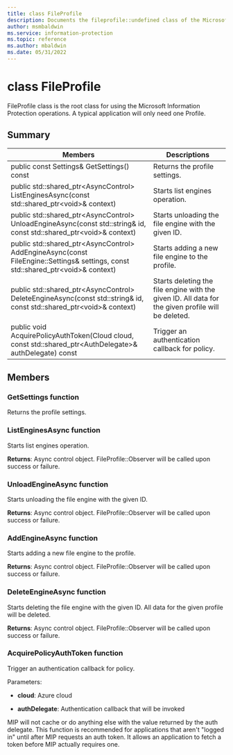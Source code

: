 ```yaml
---
title: class FileProfile 
description: Documents the fileprofile::undefined class of the Microsoft Information Protection (MIP) SDK.
author: msmbaldwin
ms.service: information-protection
ms.topic: reference
ms.author: mbaldwin
ms.date: 05/31/2022
---
```


# class FileProfile 
FileProfile class is the root class for using the Microsoft Information Protection operations.
A typical application will only need one Profile.
  
## Summary
 Members                        | Descriptions                                
--------------------------------|---------------------------------------------
public const Settings& GetSettings() const  |  Returns the profile settings.
public std::shared_ptr&lt;AsyncControl&gt; ListEnginesAsync(const std::shared_ptr&lt;void&gt;& context)  |  Starts list engines operation.
public std::shared_ptr&lt;AsyncControl&gt; UnloadEngineAsync(const std::string& id, const std::shared_ptr&lt;void&gt;& context)  |  Starts unloading the file engine with the given ID.
public std::shared_ptr&lt;AsyncControl&gt; AddEngineAsync(const FileEngine::Settings& settings, const std::shared_ptr&lt;void&gt;& context)  |  Starts adding a new file engine to the profile.
public std::shared_ptr&lt;AsyncControl&gt; DeleteEngineAsync(const std::string& id, const std::shared_ptr&lt;void&gt;& context)  |  Starts deleting the file engine with the given ID. All data for the given profile will be deleted.
public void AcquirePolicyAuthToken(Cloud cloud, const std::shared_ptr&lt;AuthDelegate&gt;& authDelegate) const  |  Trigger an authentication callback for policy.
  
## Members
  
### GetSettings function
Returns the profile settings.
  
### ListEnginesAsync function
Starts list engines operation.

  
**Returns**: Async control object.
FileProfile::Observer will be called upon success or failure.
  
### UnloadEngineAsync function
Starts unloading the file engine with the given ID.

  
**Returns**: Async control object.
FileProfile::Observer will be called upon success or failure.
  
### AddEngineAsync function
Starts adding a new file engine to the profile.

  
**Returns**: Async control object.
FileProfile::Observer will be called upon success or failure.
  
### DeleteEngineAsync function
Starts deleting the file engine with the given ID. All data for the given profile will be deleted.

  
**Returns**: Async control object.
FileProfile::Observer will be called upon success or failure.
  
### AcquirePolicyAuthToken function
Trigger an authentication callback for policy.

Parameters:  
* **cloud**: Azure cloud 


* **authDelegate**: Authentication callback that will be invoked


MIP will not cache or do anything else with the value returned by the auth delegate. This function is recommended for applications that aren't "logged in" until after MIP requests an auth token. It allows an application to fetch a token before MIP actually requires one.
